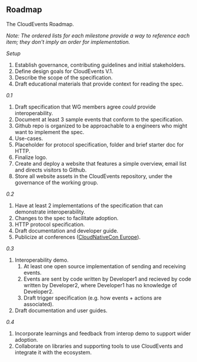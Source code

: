 ## Roadmap

The CloudEvents Roadmap.

_Note: The ordered lists for each milestone provide a way to reference each item; they don't imply an order for implementation._

*Setup*

1. Establish governance, contributing guidelines and initial stakeholders.
1. Define design goals for CloudEvents V.1.
1. Describe the scope of the specification.
1. Draft educational materials that provide context for reading the spec.

*0.1*

1. Draft specification that WG members agree *could* provide interoperability.
1. Document at least 3 sample events that conform to the specification.
1. Github repo is organized to be approachable to a engineers who might want to
implement the spec.
1. Use-cases.
1. Placeholder for protocol specification, folder and brief starter doc for
  HTTP.
1. Finalize logo.
1. Create and deploy a website that features a simple overview, email list and directs visitors to Github.
1. Store all website assets in the CloudEvents repository, under the governance
of the working group.


*0.2*

1. Have at least 2 implementations of the specification that can demonstrate interoperability.
1. Changes to the spec to facilitate adoption.
1. HTTP protocol specification.
1. Draft documentation and developer guide.
1. Publicize at conferences ([CloudNativeCon Europe](https://events.linuxfoundation.org/events/kubecon-cloudnativecon-north-america-2018/)).

*0.3*

1. Interoperability demo.
    1. At least one open source implementation of sending and receiving events.
    1. Events are sent by code written by Developer1 and recieved by code written by Developer2, where Developer1 has no knowledge of Developer2.
    1. Draft trigger specification (e.g. how events + actions are associated).
1. Draft documentation and user guides.

*0.4*

1. Incorporate learnings and feedback from interop demo to support wider adoption.
1. Collaborate on libraries and supporting tools to use CloudEvents and
integrate it with the ecosystem.
